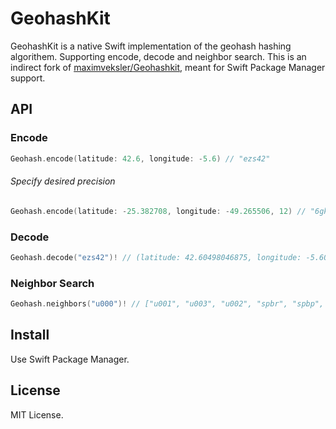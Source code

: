 # GeohashKit

GeohashKit is a native Swift implementation of the geohash hashing algorithem. Supporting encode, decode and neighbor search. This is an indirect fork of [maximveksler/Geohashkit](https://github.com/maximveksler/GeohashKit), meant for Swift Package Manager support.

## API

### Encode
```swift
Geohash.encode(latitude: 42.6, longitude: -5.6) // "ezs42"
```

###### Specify desired precision
```swift
Geohash.encode(latitude: -25.382708, longitude: -49.265506, 12) // "6gkzwgjzn820"
```

### Decode
```swift
Geohash.decode("ezs42")! // (latitude: 42.60498046875, longitude: -5.60302734375)
```

### Neighbor Search
```swift
Geohash.neighbors("u000")! // ["u001", "u003", "u002", "spbr", "spbp", "ezzz", "gbpb", "gbpc"]
```

## Install
Use Swift Package Manager.

## License
MIT License.
